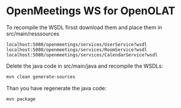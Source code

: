 # OpenMeetings WS for OpenOLAT

To recompile the WSDL firsst download them and place them in src/main/resssources

```
localhost:5080/openmeetings/services/UserService?wsdl
localhost:5080/openmeetings/services/RoomService?wsdl
localhost:5080/openmeetings/services/CalendarService?wsdl
```

Delete the java code in src/main/java and recompile the WSDLs:

```bash
mvn clean generate-sources
```

Than you have regenerate the java code:

```bash
mvn package
```